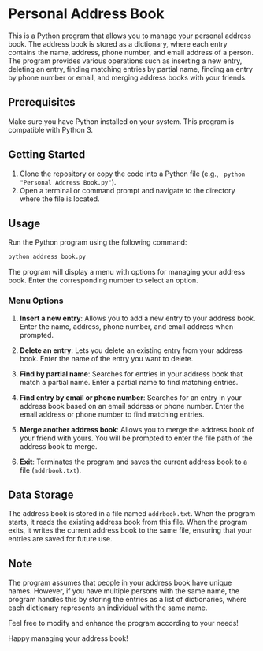 # Personal Address Book

This is a Python program that allows you to manage your personal address book. The address book is stored as a dictionary, where each entry contains the name, address, phone number, and email address of a person. The program provides various operations such as inserting a new entry, deleting an entry, finding matching entries by partial name, finding an entry by phone number or email, and merging address books with your friends.

## Prerequisites

Make sure you have Python installed on your system. This program is compatible with Python 3.

## Getting Started

1. Clone the repository or copy the code into a Python file (e.g., ` python "Personal Address Book.py"`).
2. Open a terminal or command prompt and navigate to the directory where the file is located.

## Usage

Run the Python program using the following command:

```python
python address_book.py
```


The program will display a menu with options for managing your address book. Enter the corresponding number to select an option.

### Menu Options

1. **Insert a new entry**: Allows you to add a new entry to your address book. Enter the name, address, phone number, and email address when prompted.

2. **Delete an entry**: Lets you delete an existing entry from your address book. Enter the name of the entry you want to delete.

3. **Find by partial name**: Searches for entries in your address book that match a partial name. Enter a partial name to find matching entries.

4. **Find entry by email or phone number**: Searches for an entry in your address book based on an email address or phone number. Enter the email address or phone number to find matching entries.

5. **Merge another address book**: Allows you to merge the address book of your friend with yours. You will be prompted to enter the file path of the address book to merge.

6. **Exit**: Terminates the program and saves the current address book to a file (`addrbook.txt`).

## Data Storage

The address book is stored in a file named `addrbook.txt`. When the program starts, it reads the existing address book from this file. When the program exits, it writes the current address book to the same file, ensuring that your entries are saved for future use.

## Note

The program assumes that people in your address book have unique names. However, if you have multiple persons with the same name, the program handles this by storing the entries as a list of dictionaries, where each dictionary represents an individual with the same name.

Feel free to modify and enhance the program according to your needs!

Happy managing your address book!
